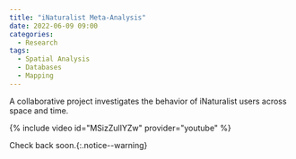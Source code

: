 ```yaml
---
title: "iNaturalist Meta-Analysis"
date: 2022-06-09 09:00
categories:
  - Research
tags:
  - Spatial Analysis
  - Databases
  - Mapping
---
```


A collaborative project investigates the behavior of iNaturalist users across space and time.

{% include video id="MSizZulIYZw" provider="youtube" %}

Check back soon.{:.notice--warning}

